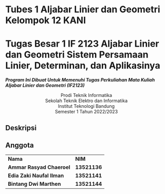Tubes 1 Aljabar Linier dan Geometri Kelompok 12 KANI
===
# Tugas Besar 1 IF 2123 Aljabar Linier dan Geometri Sistem Persamaan Linier, Determinan, dan Aplikasinya 
**_Program Ini Dibuat Untuk Memenuhi Tugas Perkuliahan Mata Kuliah Aljabar Linier dan Geometri (IF2123)_**
<p align="center">
Prodi Teknik Informatika <br/>
Sekolah Teknik Elektro dan Informatika<br/>
Institut Teknologi Bandung<br/>
Semester 1 Tahun 2022/2023<br/>
</p>

## Deskripsi

## Anggota
<table>
    <tr>
      <td><b>Nama</b></td>
      <td><b>NIM</b></td>
    </tr>
    <tr>
      <td><b>Ammar Rasyad Chaeroel</b></td>
      <td><b>13521136</b></td>
    </tr>
    <tr>
      <td><b>Edia Zaki Naufal Ilman</b></td>
      <td><b>13521141</b></td>
    </tr>
    <tr>
      <td><b>Bintang Dwi Marthen</b></td>
      <td><b>13521144</b></td>
    </tr>
</table>
